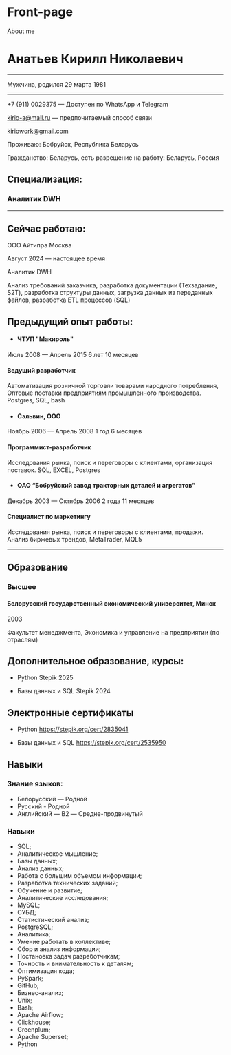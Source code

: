 # Front-page
About me






# Анатьев Кирилл Николаевич
-----------------------------------------------------------

Мужчина, родился 29 марта 1981

---------------------------------------------------------  
+7 (911) 0029375 — Доступен по WhatsApp и Telegram

kirio-a@mail.ru — предпочитаемый способ связи

kiriowork@gmail.com

Проживаю: Бобруйск, Республика Беларусь

Гражданство: Беларусь, есть разрешение на работу: Беларусь, Россия


## Специализация:

### Аналитик DWH

------------------------------------------------------------
## Сейчас работаю:

ООО Айтипра
Москва

Август 2024 — настоящее время

Аналитик DWH

Анализ требований заказчика, разработка документации (Техзадание, S2T),
разработка структуры данных, загрузка данных из переданных файлов,
разработка ETL процессов (SQL)

## Предыдущий опыт работы:

- #### ЧТУП "Макироль"
Июль 2008 — Апрель 2015 6 лет 10 месяцев

#### Ведущий разработчик

Автоматизация розничной торговли товарами народного потребления,
Оптовые поставки предприятиям промышленного производства.
Postgres, SQL, bash

- #### Сэльвин, ООО
Ноябрь 2006 — Апрель 2008 1 год 6 месяцев

#### Программист-разработчик

Исследования рынка, поиск и переговоры с клиентами, организация поставок.
SQL, EXCEL, Postgres

- #### ОАО “Бобруйский завод тракторных деталей и агрегатов”
Декабрь 2003 — Октябрь 2006 2 года 11 месяцев

#### Специалист по маркетингу

Исследования рынка, поиск и переговоры с клиентами, продажи.
Анализ биржевых трендов, MetaTrader, MQL5

----------------------------------------------------------------------------------
## Образование

### Высшее
#### Белорусский государственный экономический университет, Минск
2003

Факультет менеджмента, Экономика и управление на предприятии (по отраслям)

## Дополнительное образование, курсы:

- Python
Stepik
2025

- Базы данных и SQL
Stepik 
2024

## Электронные сертификаты

- Python   https://stepik.org/cert/2835041

- Базы данных и SQL  https://stepik.org/cert/2535950

## Навыки

### Знание языков:
- Белорусский — Родной
- Русский - Родной
- Английский — B2 — Средне-продвинутый
### Навыки
- SQL;
- Аналитическое мышление;
- Базы данных;
- Анализ данных;
- Работа с большим объемом информации;
- Разработка технических заданий;
- Обучение и развитие;
- Аналитические исследования;
- MySQL;
- СУБД;
- Статистический анализ;
- PostgreSQL;
- Аналитика;
- Умение работать в коллективе;
- Сбор и анализ информации;
- Постановка задач разработчикам;
- Точность и внимательность к деталям;
- Оптимизация кода;
- PySpark;
- GitHub;
- Бизнес-анализ;
- Unix;
- Bash;
- Apache Airflow;
- Clickhouse;
- Greenplum;
- Apache Superset;
- Python

